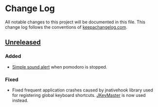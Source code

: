 # Change Log
All notable changes to this project will be documented in this file. 
This change log follows the conventions of [keepachangelog.com](http://keepachangelog.com/).

## [Unreleased]

### Added 
- [Simple sound alert](https://freesound.org/people/themusicalnomad/sounds/253886/) when pomodoro is stopped.

### Fixed
- Fixed frequent application crashes caused by jnativehook library used for registering global keyboard shortcuts.
[JKeyMaster](https://github.com/tulskiy/jkeymaster) is now used instead.



[Unreleased]: https://github.com/your-name/change/compare/0.1.0...HEAD
